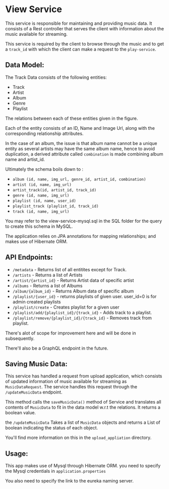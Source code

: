 # View Service

This service is responsible for maintaining and providing music data. It consists of a Rest controller that serves the client with information about the music available for streaming. 

This service is required by the client to browse through the music and to get a `track_id` with which the client can make a request to the `play-service`.

## Data Model:

The Track Data consists of the following entities:
	
* Track
* Artist
* Album
* Genre
* Playlist

The relations between each of these entities given in the figure.

Each of the entity consists of an ID, Name and Image Url, along with the corresponding relationship attributes.

In the case of an album, the issue is that album name cannot be a unique entity as several artists may have the same album name, hence to avoid duplication, a derived attribute called `combination` is made combining album name and artist_id. 

Ultimately the schema boils down to :


* `album (id, name, img_url, genre_id, artist_id, combination)`
* `artist (id, name, img_url)`
* `artist_track(id, artist_id, track_id)`
* `genre (id, name, img_url)`
* `playlist (id, name, user_id)`
* `playlist_track (playlist_id, track_id)`
* `track (id, name, img_url)`


You may refer to the view-service-mysql.sql in the SQL folder for the query to create this schema in MySQL.


The application relies on JPA annotations for mapping relationships; and makes use of Hibernate ORM.

## API Endpoints:

* `/metadata` 			- Returns list of all entitites except for Track.
* `/artists` 			- Returns a list of Artists
* `/artist/{artist_id}` - Returns Artist data of specific artist
* `/albums`				- Returns a list of Albums
* `/album/{album_id}`	- Returns Album data of specific album
* `/playlist/{user_id}` - returns playlists of given user. user_id=0 is for admin created playlists
* `/playlist/create`	- Creates playlist for a given user
* `/playlist/add/{playlist_id}/{track_id}`		- Adds track to a playlist.
* `/playlist/remove/{playlist_id}/{track_id}`	- Removes track from playlist.

There's alot of scope for improvement here and will be done in subsequently.

There'll also be a GraphQL endpoint in the future.

## Saving Music Data:

This service has handled a request from upload application, which consists of updated information of music available for streaming as `MusicDataRequest`. 
The service handles this request through the `/updateMusicData` endpoint.

This method calls the `saveMusicData()` method of Service and translates all contents of `MusicData` to fit in the data model w.r.t the relations. It returns a boolean value.

the `/updateMusicData` Takes a list of `MusicData` objects and returns a List of boolean indicating the status of each object. 

You'll find more information on this in the `upload_appliation` directory.

## Usage:

This app makes use of Mysql through Hibernate ORM. you need to specify the Mysql credentials in `application.properties` 

You also need to specify the link to the eureka naming server.